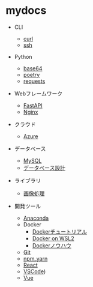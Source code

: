 # mydocs

- CLI
  - [curl](./CLI/curl/README.md)
  - [ssh](./CLI/ssh/README.md)

- Python
  - [base64](./Python/base64/README.md)
  - [poetry](./Python/poetry/README.md)
  - [requests](./Python/requests/README.md)

- Webフレームワーク
  - [FastAPI](./Webフレームワーク/FastAPI/README.md)
  - [Nginx](./Webフレームワーク/Nginx/README.md)

- クラウド
  - [Azure](./クラウド/Azure/README.md)

- データベース
  - [MySQL](./データベース/MySQL/README.md)
  - [データベース設計](./データベース/データベース設計/README)

- ライブラリ
  - [画像処理](./ライブラリ/画像処理/README.md)

- 開発ツール
  - [Anaconda](./開発ツール/Anaconda/README.md)
  - Docker
    - [Dockerチュートリアル](./開発ツール/Docker/Docker.01tutorial.md)
    - [Docker on WSL2](./開発ツール/Docker/Docker.02WSL.md)
    - [Dockerノウハウ](./開発ツール/Docker/Docker.99knowhow.md)
  - [Git](./開発ツール/Git/README.md)
  - [npm_yarn](./開発ツール/npm_yarn/README.md)
  - [React](./開発ツール/React/README.md)
  - [VSCode](./開発ツール/VSCode/README.md))
  - [Vue](./開発ツール/Vue/README.md)

